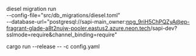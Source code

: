 diesel migration run \
  --config-file="src/db_migrations/diesel.toml" \
  --database-url="postgresql://sapi-main_owner:npg_9riH5ChPQZyA@ep-fragrant-glade-a8t2nujw-pooler.eastus2.azure.neon.tech/sapi-dev?sslmode=require&channel_binding=require"

  cargo run --release -- -c config.yaml
